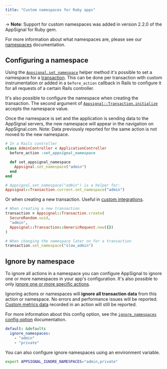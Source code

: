 ```yaml
---
title: "Custom namespaces for Ruby apps"
---
```


-> **Note**: Support for custom namespaces was added in version 2.2.0 of the
   AppSignal for Ruby gem.

For more information about what namespaces are, please see our
[namespaces](/application/namespaces.html) documentation.

## Configuring a namespace

Using the [`Appsignal.set_namespace`][set_namespace] helper method it's
possible to set a namespace for a
[transaction](/appsignal/terminology.html#transactions). This can be done per
transaction with custom instrumentation or added in a `before_action` callback
in Rails to configure it for all requests of a certain Rails controller.

It's also possible to configure the namespace when creating the transaction.
The second argument of
[`Appsignal::Transaction.initialize`][transaction_initialize] accepts the
namespace value.

Once the namespace is set and the application is sending data to the AppSignal
servers, the new namespace will appear in the navigation on AppSignal.com.
Note: Data previously reported for the same action is not moved to the new
namespace.

```ruby
# In a Rails controller
class AdminController < ApplicationController
  before_action :set_appsignal_namespace

  def set_appsignal_namespace
    Appsignal.set_namespace("admin")
  end
end

# Appsignal.set_namespace("admin") is a helper for:
Appsignal::Transaction.current.set_namespace("admin")
```

Or when creating a new transaction. Useful in [custom
integrations](/ruby/instrumentation/integrating-appsignal.html).

```ruby
# When creating a new transaction
transaction = Appsignal::Transaction.create(
  SecureRandom.uuid,
  "admin",
  Appsignal::Transaction::GenericRequest.new({})
)

# When changing the namespace later on for a transaction
transaction.set_namespace("slow_admin")
```

## Ignore by namespace

To ignore all actions in a namespace you can configure AppSignal to ignore one or more namespaces in your app's configuration. It's also possible to only [ignore one or more specific actions](/ruby/configuration/ignore-actions.html).

Ignoring actions or namespaces will **ignore all transaction data** from this action or namespace. No errors and performance issues will be reported. [Custom metrics data](/metrics/custom.html) recorded in an action will still be reported.

For more information about this config option, see the [`ignore_namespaces` config option](/ruby/configuration/options.html#option-ignore_namespaces) documentation.

```yaml
default: &defaults
  ignore_namespaces:
    - "admin"
    - "private"
```

You can also configure ignore namespaces using an environment variable.

```bash
export APPSIGNAL_IGNORE_NAMESPACES="admin,private"
```

[set_namespace]: http://www.rubydoc.info/gems/appsignal/Appsignal.set_namespace
[transaction_initialize]: http://www.rubydoc.info/gems/appsignal/Appsignal%2FTransaction:initialize
